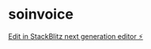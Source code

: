 # soinvoice

[Edit in StackBlitz next generation editor ⚡️](https://stackblitz.com/~/github.com/wendydongdev/soinvoice)